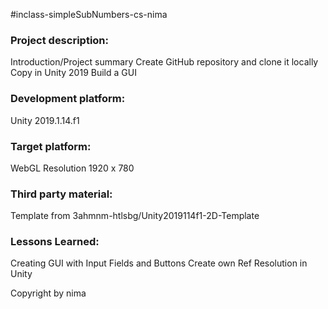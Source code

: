#inclass-simpleSubNumbers-cs-nima

### Project description: 
Introduction/Project summary 
Create GitHub repository and clone it locally
Copy in Unity 2019
Build a GUI

### Development platform: 
Unity 2019.1.14.f1

### Target platform: 
WebGL 
Resolution 1920 x 780

### Third party material: 
Template from 3ahmnm-htlsbg/Unity2019114f1-2D-Template 

### Lessons Learned: 
Creating GUI with Input Fields and Buttons
Create own Ref Resolution in Unity

Copyright by nima